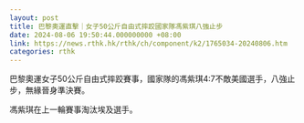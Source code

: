 ```yaml
---
layout: post
title: 巴黎奧運直擊｜女子50公斤自由式摔跤國家隊馮紫琪八強止步
date: 2024-08-06 19:50:44.000000000 +08:00
link: https://news.rthk.hk/rthk/ch/component/k2/1765034-20240806.htm
categories: rthk
---
```


巴黎奧運女子50公斤自由式摔跤賽事，國家隊的馮紫琪4:7不敵美國選手，八強止步，無緣晉身準決賽。

馮紫琪在上一輪賽事淘汰埃及選手。
